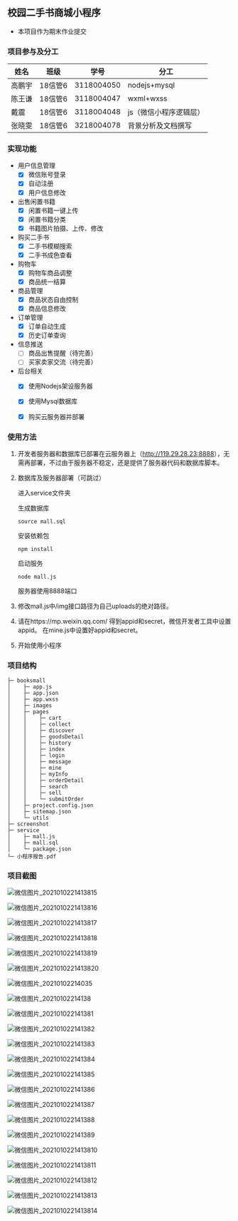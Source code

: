 ## 校园二手书商城小程序

- 本项目作为期末作业提交

### 项目参与及分工

| 姓名   | 班级    | 学号       | 分工                   |
| ------ | ------- | ---------- | ---------------------- |
| 高鹏宇 | 18信管6 | 3118004050 | nodejs+mysql           |
| 陈王谦 | 18信管6 | 3118004047 | wxml+wxss              |
| 戴震   | 18信管6 | 3118004048 | js（微信小程序逻辑层） |
| 张晓雯 | 18信管6 | 3218004078 | 背景分析及文档撰写     |

### 实现功能

- 用户信息管理
  - [x] 微信账号登录
  - [x] 自动注册
  - [x] 用户信息修改
- 出售闲置书籍
  - [x] 闲置书籍一键上传
  - [x] 闲置书籍分类
  - [x] 书籍图片拍摄、上传、修改
- 购买二手书
  - [x] 二手书模糊搜索
  - [x] 二手书成色查看
- 购物车
  - [x] 购物车商品调整
  - [x] 商品统一结算
- 商品管理
  - [x] 商品状态自由控制
  - [x] 商品信息修改
- 订单管理
  - [x] 订单自动生成
  - [x] 历史订单查询
- 信息推送
  - [ ] 商品出售提醒（待完善）
  - [ ] 买家卖家交流（待完善）
- 后台相关
  - [x] 使用Nodejs架设服务器
  
  - [x] 使用Mysql数据库
  
  - [x] 购买云服务器并部署

### 使用方法

1. 开发者服务器和数据库已部署在云服务器上（<http://119.29.28.23:8888>），无需再部署，不过由于服务器不稳定，还是提供了服务器代码和数据库脚本。

2. 数据库及服务器部署（可跳过）

    进入service文件夹
    
    生成数据库
    
    ```
    source mall.sql
    ```
    安装依赖包
    ```
    npm install
    ```
    启动服务
    ```
    node mall.js
    ```
    服务器使用8888端口

3. 修改mall.js中/img接口路径为自己uploads的绝对路径。

4. 请在https://mp.weixin.qq.com/ 得到appid和secret，微信开发者工具中设置appid。
  在mine.js中设置好appid和secret。

5. 开始使用小程序

### 项目结构

```
├─ booksmall
│    ├─ app.js
│    ├─ app.json
│    ├─ app.wxss
│    ├─ images
│    ├─ pages
│    │    ├─ cart
│    │    ├─ collect
│    │    ├─ discover
│    │    ├─ goodsDetail
│    │    ├─ history
│    │    ├─ index
│    │    ├─ login
│    │    ├─ message
│    │    ├─ mine
│    │    ├─ myInfo
│    │    ├─ orderDetail
│    │    ├─ search
│    │    ├─ sell
│    │    └─ submitOrder
│    ├─ project.config.json
│    ├─ sitemap.json
│    └─ utils
├─ screenshot
├─ service
│    ├─ mall.js
│    ├─ mall.sql
│    └─ package.json
└─ 小程序报告.pdf
```

### 项目截图

![微信图片_2021010221413815](screenshot/微信图片_2021010221413815.png)

![微信图片_2021010221413816](screenshot/微信图片_2021010221413816.png)

![微信图片_2021010221413817](screenshot/微信图片_2021010221413817.png)

![微信图片_2021010221413818](screenshot/微信图片_2021010221413818.png)

![微信图片_2021010221413819](screenshot/微信图片_2021010221413819.png)

![微信图片_2021010221413820](screenshot/微信图片_2021010221413820.png)

![微信图片_20210102214035](screenshot/微信图片_20210102214035.png)

![微信图片_20210102214138](screenshot/微信图片_20210102214138.png)

![微信图片_202101022141381](screenshot/微信图片_202101022141381.png)

![微信图片_202101022141382](screenshot/微信图片_202101022141382.png)

![微信图片_202101022141383](screenshot/微信图片_202101022141383.png)

![微信图片_202101022141384](screenshot/微信图片_202101022141384.png)

![微信图片_202101022141385](screenshot/微信图片_202101022141385.png)

![微信图片_202101022141386](screenshot/微信图片_202101022141386.png)

![微信图片_202101022141387](screenshot/微信图片_202101022141387.png)

![微信图片_202101022141388](screenshot/微信图片_202101022141388.png)

![微信图片_202101022141389](screenshot/微信图片_202101022141389.png)

![微信图片_2021010221413810](screenshot/微信图片_2021010221413810.png)

![微信图片_2021010221413811](screenshot/微信图片_2021010221413811.png)

![微信图片_2021010221413812](screenshot/微信图片_2021010221413812.png)

![微信图片_2021010221413813](screenshot/微信图片_2021010221413813.png)

![微信图片_2021010221413814](screenshot/微信图片_2021010221413814.png)
